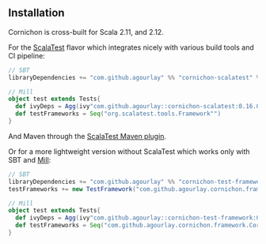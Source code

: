 ## Installation

Cornichon is cross-built for Scala 2.11, and 2.12.

For the [ScalaTest](http://www.scalatest.org/) flavor which integrates nicely with various build tools and CI pipeline:

``` scala
// SBT
libraryDependencies += "com.github.agourlay" %% "cornichon-scalatest" % "0.16.0" % Test
```

```scala
// Mill
object test extends Tests{
  def ivyDeps = Agg(ivy"com.github.agourlay::cornichon-scalatest:0.16.0")
  def testFrameworks = Seq("org.scalatest.tools.Framework"")
}
```

And Maven through the [ScalaTest Maven plugin](http://www.scalatest.org/user_guide/using_the_scalatest_maven_plugin).

Or for a more lightweight version without ScalaTest which works only with SBT and [Mill](http://www.lihaoyi.com/mill/):

``` scala
// SBT
libraryDependencies += "com.github.agourlay" %% "cornichon-test-framework" % "0.16.0" % Test
testFrameworks += new TestFramework("com.github.agourlay.cornichon.framework.CornichonFramework")
```

```scala
// Mill
object test extends Tests{
  def ivyDeps = Agg(ivy"com.github.agourlay::cornichon-test-framework:0.16.0")
  def testFrameworks = Seq("com.github.agourlay.cornichon.framework.CornichonFramework")
}
```
